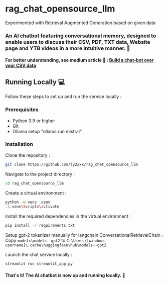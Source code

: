 # rag_chat_opensource_llm
Experimented with Retrieval Augmented Generation based on given data

### An AI chatbot featuring conversational memory, designed to enable users to discuss their CSV, PDF, TXT data, Website page and YTB videos in a more intuitive manner. 🚀

#### For better understanding, see medium article 🖖 : [Build a chat-bot over your CSV data](https://medium.com/@yvann-hub/build-a-chatbot-on-your-csv-data-with-langchain-and-openai-ed121f85f0cd)

## Running Locally 💻
Follow these steps to set up and run the service locally :

### Prerequisites
- Python 3.9 or higher
- Git
- Ollama setup "ollama run mistral" 

### Installation
Clone the repository :
```bash
git clone https://github.com/ly2xxx/rag_chat_opensource_llm
```

Navigate to the project directory :
```bash
cd rag_chat_opensource_llm
```

Create a virtual environment :
```bash
python -m venv .venv
.\.venv\Scripts\activate
```

Install the required dependencies in the virtual environment :
```bash
pip install -r requirements.txt
```

Setup gpt-2 tokenizer manually for langchain ConversationalRetrievalChain :
Copy 
`models\models--gpt2`
to
`C:\Users\[windows-username]\.cache\huggingface\hub\models--gpt2`

Launch the chat service locally :
```bash
streamlit run streamlit_app.py
```
#### That's it! The AI chatbot is now up and running locally. 🤗